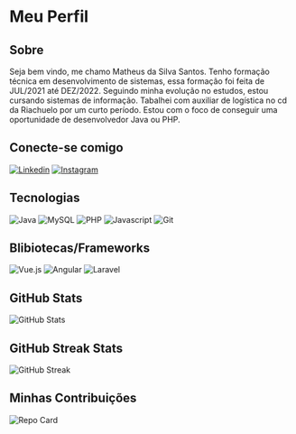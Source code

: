 # Meu Perfil

## Sobre
Seja bem vindo, me chamo Matheus da Silva Santos. Tenho formação técnica em desenvolvimento de sistemas, essa formação foi feita de JUL/2021 até DEZ/2022. Seguindo minha evolução no estudos, estou cursando sistemas de informação. Tabalhei com auxiliar de logística no cd da Riachuelo por um curto período. Estou com o foco de conseguir uma oportunidade de desenvolvedor Java ou PHP. 

## Conecte-se comigo
[![Linkedin](https://img.shields.io/badge/Linkedin-000015?style=for-the-badge&logo=linkedin&logoColor=0080ff)](https://www.linkedin.com/in/matheussilvasantos/)
[![Instagram](https://img.shields.io/badge/Instagram-000015?style=for-the-badge&logo=instagram&logoColor=0080ff)](https://www.instagram.com/matheus_1370/)


## Tecnologias
![Java](https://img.shields.io/badge/Java-000015?style=for-the-badge&logo=java)
![MySQL](https://img.shields.io/badge/MySQL-000015?style=for-the-badge&logo=mysql)
![PHP](https://img.shields.io/badge/PHP-000015?style=for-the-badge&logo=php)
![Javascript](https://img.shields.io/badge/JavaScript-000015?style=for-the-badge&logo=javascript)
![Git](https://img.shields.io/badge/Git-000015?style=for-the-badge&logo=git)

## Blibiotecas/Frameworks
![Vue.js](https://img.shields.io/badge/Vue.js-000015?style=for-the-badge&logo=vue.js)
![Angular](https://img.shields.io/badge/Angular-000015?style=for-the-badge&logo=angular&logoColor=C3002F)
![Laravel](https://img.shields.io/badge/Laravel-000015?style=for-the-badge&logo=laravel)

## GitHub Stats
![GitHub Stats](https://github-readme-stats.vercel.app/api?username=Matheus1370&theme=transparent&bg_color=000015&border_color=0080ff&show_icons=true&icon_color=0080ff&title_color=0080ff&text_color=fff&hide_title=true&hide=stars)

## GitHub Streak Stats
![GitHub Streak](https://streak-stats.demolab.com/?user=Matheus1370&theme=transparent&background=000015&border=0080ff&dates=FFF)

## Minhas Contribuições
![Repo Card](https://github-readme-stats.vercel.app/api/pin/?username=Matheus1370&repo=dio-lab-open-source&bg_color=000015&border_color=0080ff&show_icons=true&icon_color=0080ff&title_color=0080ff&text_color=FFF)
